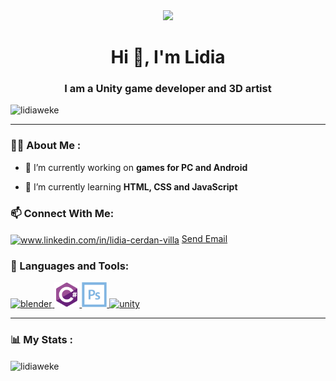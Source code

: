 <div id="header" align="center">
    <img src="https://tenor.com/es/view/peter-griffin-nails-nail-computer-keyboard-gif-7886259f" width="200" />
    <h1 align="center">Hi 👋, I'm Lidia</h1>
    <h3 align="center">I am a Unity game developer and 3D artist</h3>
</div>

<div id="badges" align="center">
    <p align="left"> <img src="https://komarev.com/ghpvc/?username=lidiaweke&label=Profile%20views&color=0e75b6&style=flat" alt="lidiaweke" /> </p>
</div>

---

### 👨‍💻 About Me :

- 🔭 I’m currently working on **games for PC and Android**
 
- 🌱 I’m currently learning **HTML, CSS and JavaScript**

### 📫 Connect With Me:
<p align="left">
<a href="https://linkedin.com/in/lidia-cerdan-villa" target="blank"><img align="center" src="https://raw.githubusercontent.com/rahuldkjain/github-profile-readme-generator/master/src/images/icons/Social/linked-in-alt.svg" alt="www.linkedin.com/in/lidia-cerdan-villa" height="30" width="40" /></a> <a href = "mailto: lidiagl1997@ehotmail.com">Send Email</a>
</p>

<div align="left">
    <h3>🔨 Languages and Tools:</h3>
  <p align="left"> <a href="https://www.blender.org/" target="_blank" rel="noreferrer"> <img src="https://download.blender.org/branding/community/blender_community_badge_white.svg" alt="blender" width="40" height="40"/> </a> <a href="https://www.w3schools.com/cs/" target="_blank" rel="noreferrer"> <img src="https://raw.githubusercontent.com/devicons/devicon/master/icons/csharp/csharp-original.svg" alt="csharp" width="40" height="40"/> </a> <a href="https://www.photoshop.com/en" target="_blank" rel="noreferrer"> <img src="https://raw.githubusercontent.com/devicons/devicon/master/icons/photoshop/photoshop-line.svg" alt="photoshop" width="40" height="40"/> </a> <a href="https://unity.com/" target="_blank" rel="noreferrer"> <img src="https://www.vectorlogo.zone/logos/unity3d/unity3d-icon.svg" alt="unity" width="40" height="40"/> </a> </p>
</div>

---

### 📊 My Stats :

<p><img align="center" src="https://github-readme-stats.vercel.app/api/top-langs?username=lidiaweke&show_icons=true&locale=en&layout=compact" alt="lidiaweke" /></p>

